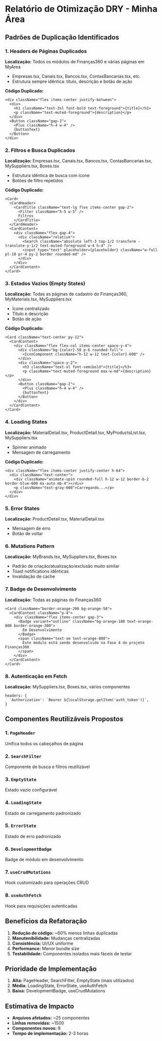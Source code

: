# Relatório de Otimização DRY - Minha Área

## Padrões de Duplicação Identificados

### 1. **Headers de Páginas Duplicados**
**Localização:** Todos os módulos de Finanças360 e várias páginas em MyArea
- Empresas.tsx, Canais.tsx, Bancos.tsx, ContasBancarias.tsx, etc.
- Estrutura sempre idêntica: título, descrição e botão de ação

**Código Duplicado:**
```tsx
<div className="flex items-center justify-between">
  <div>
    <h1 className="text-3xl font-bold text-foreground">{title}</h1>
    <p className="text-muted-foreground">{description}</p>
  </div>
  <Button className="gap-2">
    <Plus className="h-4 w-4" />
    {buttonText}
  </Button>
</div>
```

### 2. **Filtros e Busca Duplicados**
**Localização:** Empresas.tsx, Canais.tsx, Bancos.tsx, ContasBancarias.tsx, MySuppliers.tsx, Boxes.tsx
- Estrutura idêntica de busca com ícone
- Botões de filtro repetidos

**Código Duplicado:**
```tsx
<Card>
  <CardHeader>
    <CardTitle className="text-lg flex items-center gap-2">
      <Filter className="h-5 w-5" />
      Filtros
    </CardTitle>
  </CardHeader>
  <CardContent>
    <div className="flex gap-4">
      <div className="relative">
        <Search className="absolute left-3 top-1/2 transform -translate-y-1/2 text-muted-foreground w-4 h-4" />
        <input type="text" placeholder={placeholder} className="w-full pl-10 pr-4 py-2 border rounded-md" />
      </div>
    </div>
  </CardContent>
</Card>
```

### 3. **Estados Vazios (Empty States)**
**Localização:** Todas as páginas de cadastro do Finanças360, MyMaterials.tsx, MySuppliers.tsx
- Ícone centralizado
- Título e descrição
- Botão de ação

**Código Duplicado:**
```tsx
<Card className="text-center py-12">
  <CardContent>
    <div className="flex flex-col items-center space-y-4">
      <div className="bg-{color}-50 p-6 rounded-full">
        <IconComponent className="h-12 w-12 text-{color}-600" />
      </div>
      <div className="space-y-2">
        <h3 className="text-xl font-semibold">{title}</h3>
        <p className="text-muted-foreground max-w-md">{description}</p>
      </div>
      <Button className="gap-2">
        <Plus className="h-4 w-4" />
        {buttonText}
      </Button>
    </div>
  </CardContent>
</Card>
```

### 4. **Loading States**
**Localização:** MaterialDetail.tsx, ProductDetail.tsx, MyProductsList.tsx, MySuppliers.tsx
- Spinner animado
- Mensagem de carregamento

**Código Duplicado:**
```tsx
<div className="flex items-center justify-center h-64">
  <div className="text-center">
    <div className="animate-spin rounded-full h-12 w-12 border-b-2 border-blue-600 mx-auto mb-4"></div>
    <p className="text-gray-600">Carregando...</p>
  </div>
</div>
```

### 5. **Error States**
**Localização:** ProductDetail.tsx, MaterialDetail.tsx
- Mensagem de erro
- Botão de voltar

### 6. **Mutations Pattern**
**Localização:** MyBrands.tsx, MySuppliers.tsx, Boxes.tsx
- Padrão de criação/atualização/exclusão muito similar
- Toast notifications idênticas
- Invalidação de cache

### 7. **Badge de Desenvolvimento**
**Localização:** Todas as páginas do Finanças360
```tsx
<Card className="border-orange-200 bg-orange-50">
  <CardContent className="p-4">
    <div className="flex items-center gap-3">
      <Badge variant="outline" className="bg-orange-100 text-orange-800 border-orange-300">
        Em Desenvolvimento
      </Badge>
      <span className="text-sm text-orange-800">
        Este módulo está sendo desenvolvido na Fase 4 do projeto Finanças360
      </span>
    </div>
  </CardContent>
</Card>
```

### 8. **Autenticação em Fetch**
**Localização:** MySuppliers.tsx, Boxes.tsx, vários componentes
```tsx
headers: {
  'Authorization': `Bearer ${localStorage.getItem('auth_token')}`,
}
```

## Componentes Reutilizáveis Propostos

### 1. `PageHeader`
Unifica todos os cabeçalhos de página

### 2. `SearchFilter`
Componente de busca e filtros reutilizável

### 3. `EmptyState`
Estado vazio configurável

### 4. `LoadingState`
Estado de carregamento padronizado

### 5. `ErrorState`
Estado de erro padronizado

### 6. `DevelopmentBadge`
Badge de módulo em desenvolvimento

### 7. `useCrudMutations`
Hook customizado para operações CRUD

### 8. `useAuthFetch`
Hook para requisições autenticadas

## Benefícios da Refatoração

1. **Redução de código:** ~60% menos linhas duplicadas
2. **Manutenibilidade:** Mudanças centralizadas
3. **Consistência:** UI/UX uniforme
4. **Performance:** Menor bundle size
5. **Testabilidade:** Componentes isolados mais fáceis de testar

## Prioridade de Implementação

1. **Alta:** PageHeader, SearchFilter, EmptyState (mais utilizados)
2. **Média:** LoadingState, ErrorState, useAuthFetch
3. **Baixa:** DevelopmentBadge, useCrudMutations

## Estimativa de Impacto

- **Arquivos afetados:** ~25 componentes
- **Linhas removidas:** ~1500
- **Componentes novos:** 8
- **Tempo de implementação:** 2-3 horas